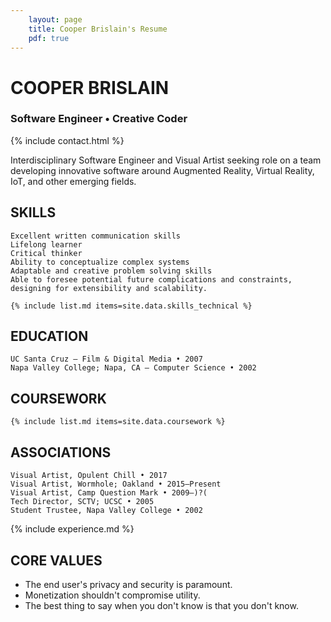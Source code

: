 ```yaml
---
    layout: page
    title: Cooper Brislain's Resume
    pdf: true
---
```

# COOPER BRISLAIN
### Software Engineer • Creative Coder

{% include contact.html %}

Interdisciplinary Software Engineer and Visual Artist seeking role on a team developing innovative software around Augmented Reality, Virtual Reality, IoT, and other emerging fields. 

## SKILLS

    Excellent written communication skills
    Lifelong learner
    Critical thinker
    Ability to conceptualize complex systems
    Adaptable and creative problem solving skills
    Able to foresee potential future complications and constraints, designing for extensibility and scalability.

    {% include list.md items=site.data.skills_technical %}

## EDUCATION

    UC Santa Cruz – Film & Digital Media • 2007
    Napa Valley College; Napa, CA – Computer Science • 2002

## COURSEWORK

    {% include list.md items=site.data.coursework %}

## ASSOCIATIONS

    Visual Artist, Opulent Chill • 2017
    Visual Artist, Wormhole; Oakland • 2015–Present
    Visual Artist, Camp Question Mark • 2009–)?( 
    Tech Director, SCTV; UCSC • 2005
    Student Trustee, Napa Valley College • 2002

{% include experience.md %}

## CORE VALUES

* The end user's privacy and security is paramount. 
* Monetization shouldn't compromise utility.
* The best thing to say when you don't know is that you don't know.
